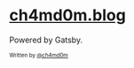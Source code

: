# [ch4md0m.blog](https://ch4md0m.blog)

Powered by Gatsby.

<sub><sup>Written by <a href="https://github.com/ch4md0m">@ch4md0m</a></sup></sub>
